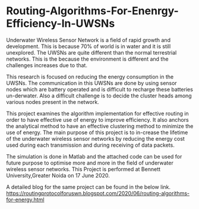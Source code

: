 # Routing-Algorithms-For-Enenrgy-Efficiency-In-UWSNs

Underwater Wireless Sensor Network is a field of rapid growth and development. This is because 70% of world is in water and it is still unexplored. The UWSNs are quite different than the normal terrestrial networks. This is the because the environment is different and the challenges increases due to that.

This research is focused on reducing the energy consumption in the UWSNs. The communication in this UWSNs are done by using sensor nodes which are battery operated and is difficult to recharge these batteries un-derwater. Also a difficult challenge is to decide the cluster heads among various nodes present in the network. 

This project examines the algorithm implementation for effective routing in order to have effective use of energy to improve efficiency. It also anchors the analytical method to have an effective clustering method to minimize the use of energy. The main purpose of this project is to in-crease the lifetime of the underwater wireless sensor networks by reducing the energy cost used during each transmission and during receiving of data packets.

The simulation is done in Matlab and the attached code can be used for future purpose to optimise more and more in the field of underwater wireless sensor networks.
This Project is performed at Bennett University,Greater Noida on 17 June 2020.

A detailed blog for the same project can be found in the below link.
https://routingprotocolforuswn.blogspot.com/2020/06/routing-algorithms-for-energy.html
